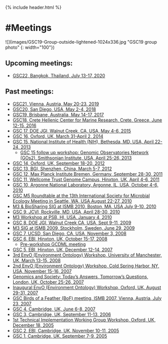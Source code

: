 {% include header.html %}

#Meetings
=========

![](images/GSC19-Group-outside-lightened-1024x336.jpg "GSC19 group photo" {: width="100"})

## **Upcoming meetings:**

*   [GSC22, Bangkok, Thailand, July 13-17, 2020](https://only1chunts.github.io/only1chunts-gensc.github.io/pages/meetings/current.md)

## **Past meetings:**

*   [GSC21, Vienna, Austria, May 20-23, 2019](meetings/GSC21/GSC21.html)
*   [GSC20, San Diego, USA, May 2-4, 2018](meetings/GSC20/GSC20.html)
*   [GSC19, Brisbane, Australia, May 14-17, 2017](http://wiki.gensc.org/index.php?title=GSC_19)
*   [GSC18, Crete Hellenic Center for Marine Research, Crete, Greece, June 12-15, 2016](http://wiki.gensc.org/index.php?title=GSC_18)
*   [GSC 17, DOE JGI, Walnut Creek, CA, USA, May 4-6, 2015](http://wiki.gensc.org/index.php?title=GSC_17)
*   [GSC 16, Oxford, UK, March 31-April 2, 2014](http://wiki.gensc.org/index.php?title=GSC_16)
*   [GSC 15, National Institute of Health (NIH), Bethesda, MD, USA, April 22-24, 2013](http://wiki.gensc.org/index.php?title=GSC_Meetings#GSC_15.2C_National_Institute_of_Health_.28NIH.29.2C_Bethesda.2C_MD.2C_USA.2C_April_22-24.2C_2013)
    *   [GSC 15 follow up workshop: Genomic Observatories Network (GOs2), Smithsonian Institute, USA, April 25-26, 2013](http://wiki.gensc.org/index.php?title=GSC_Meetings#GSC_15_follow_on_workshop:_Genomic_Observatories_Network_.28GOs2.29.2C_Smithsonian_Institute.2C_USA.2C_April_25-26.2C_2013)
*   [GSC 14, Oxford, UK, September 18-20, 2012](http://wiki.gensc.org/index.php?title=GSC_Meetings#GSC_14.2C_Oxford.2C_UK.2C_September_18-20.2C_2012)
*   [GSC 13, BGI, Shenzhen, China, March 5-7, 2012](http://wiki.gensc.org/index.php?title=GSC_Meetings#GSC_13.2C_BGI.2C_Shenzhen.2C_China.2C_March_5-7.2C_2012)
*   [GSC 12, Max Planck Institute Bremen, Germany, September 28-30, 2011](http://wiki.gensc.org/index.php?title=GSC_Meetings#GSC_12.2C_Max_Planck_Institute_Bremen.2C_Germany.2C_September_28-30.2C_2011)
*   [GSC 11, Wellcome Trust Genome Campus, Hinxton, UK, April 4-6, 2011](http://wiki.gensc.org/index.php?title=GSC_Meetings#GSC_11.2C_Wellcome_Trust_Genome_Campus.2C_Hinxton.2C_Cambs.2C_UK.2C_April_4-6.2C_2011)
*   [GSC 10, Argonne National Laboratory, Argonne, IL, USA, October 4-6, 2010](http://wiki.gensc.org/index.php?title=GSC_Meetings#GSC_10.2C_Argonne_National_Laboratory.2C_Argonne.2C_IL.2C_USA.2C_October_4-6.2C_2010)
*   [GSC M5 Roundtable at the 13th International Society for Microbial Ecology Meeting in Seattle, WA, USA August 22-27, 2010](http://wiki.gensc.org/index.php?title=GSC_Meetings#GSC_M5_Roundtable_at_the_13th_International_Society_for_Microbial_Ecology_Meeting_in_Seattle.2C_WA.2C_USA_August_22-27.2C_2010)
*   [M3 & BioSharing SIG at ISMB 2010, Boston, MA, USA July 9-10, 2010](http://wiki.gensc.org/index.php?title=GSC_Meetings#M3_.26_BioSharing_SIG_at_ISMB_2010.2C_Boston.2C_Mass_USA_July_9-10.2C_2010)
*   [GSC 9, JCVI, Rockville, MD, USA, April 28-30, 2010](http://wiki.gensc.org/index.php?title=GSC_Meetings#GSC_9_JCVI.2C_Rockville_Maryland.2C_USA.2C_April_28-30.2C_2010)
*   [M3 Workshop at PSB, HI, USA, January 4, 2010](http://wiki.gensc.org/index.php?title=GSC_Meetings#PSB_.22M3.22_Workshop.2C_Jan_2010.2C_Hawaii)
*   [GSC 8, DOE JGI, Walnut Creek CA, USA, Sept 9-11, 2009](http://wiki.gensc.org/index.php?title=GSC_Meetings#GSC_8_DOE_JGI.2C_Sept_9-11.2C_2009.2C_Walnut_Creek_CA.2C_USA)
*   [M3 SIG at ISMB 2009, Stockholm, Sweden, June 29, 2009](http://wiki.gensc.org/index.php?title=GSC_Meetings#ISMB_SIG:_.22M3.22.2C_Stockholm_Sweden.2C_ISMB_2009)
*   [GSC 7, UCSD, San Diego, CA, USA, November 3, 2008](http://wiki.gensc.org/index.php?title=GSC_Meetings#GSC_7.2C_UCSD.2C_San_Diego.2C_CA.2C_USA)
*   [GSC 6, EBI, Hinxton, UK, October 15-17, 2008](http://wiki.gensc.org/index.php?title=GSC_Meetings#GSC_6.2C_EBI.2C_Hinxton.2C_UK)
    *   [Pre-workshop GCDML meeting](http://wiki.gensc.org/index.php?title=GSC_Meetings#Pre-workshop_GCDML_meeting)
*   [GSC 5, EBI, Hinxton, UK, December 12-14, 2007](http://wiki.gensc.org/index.php?title=GSC_Meetings#5th_GSC_Workshop)
*   [3rd EnvO (Environment Ontology) Workshop, University of Manchester, UK, March 13-15, 2008](http://wiki.gensc.org/index.php?title=GSC_Meetings#3rd_EnvO_.28Environment_Ontology.29_Workshop.2C_University_of_Manchester.2C_UK)
*   [2nd EnvO (Environment Ontology) Workshop, Cold Spring Harbor, NY, USA, November 15-16, 2007](http://wiki.gensc.org/index.php?title=GSC_Meetings#2nd_EnvO_.28Environment_Ontology.29_Workshop.2C_Cold_Spring_Harbor.2C_New_York.2C_USA)
*   [Genomics and Society: Today’s Answers, Tomorrow’s Questions, London, UK, October 25-26, 2007](http://wiki.gensc.org/index.php?title=GSC_Meetings#Genomics_and_Society:_Today.27s_Answers.2C_Tomorrow.27s_Questions)
*   [Inaugural EnvO (Environment Ontology) Workshop, Oxford, UK, August 29-31, 2007](http://wiki.gensc.org/index.php?title=GSC_Meetings#Inaugural_EnvO_.28Environment_Ontology.29_Workshop)
*   [GSC Birds of a Feather (BoF) meeting, ISMB 2007, Vienna, Austria, July 23, 2007](http://wiki.gensc.org/index.php?title=GSC_Meetings#GSC_Birds_of_a_Feather_.28BoF.29_meeting.2C_ISMB_2007)
*   [GSC 4, Cambridge, UK, June 6-8, 2007](http://wiki.gensc.org/index.php?title=GSC_Meetings#4th_Genomics_Standards_Consortium_Workshop)
*   [GSC 3, Cambridge, UK, September 11-13, 2006](http://wiki.gensc.org/index.php?title=GSC_Meetings#3rd_Genomics_Standards_Consortium_Workshop)
*   [1st Technical Implementation Working Group Workshop, Oxford, UK, December 18, 2005](http://wiki.gensc.org/index.php?title=GSC_Meetings#1st_Technical_Implementation_Working_Group_Workshop)
*   [GSC 2, EBI, Cambridge, UK, November 10-11, 2005](http://wiki.gensc.org/index.php?title=GSC_Meetings#2nd_Genomics_Standards_Consortium_Workshop)
*   [GSC 1, Cambridge, UK, September 7-9, 2005](http://wiki.gensc.org/index.php?title=GSC_Meetings#1st_.22Exploratory.22_Genomics_Standards_Consortium_Workshop)
